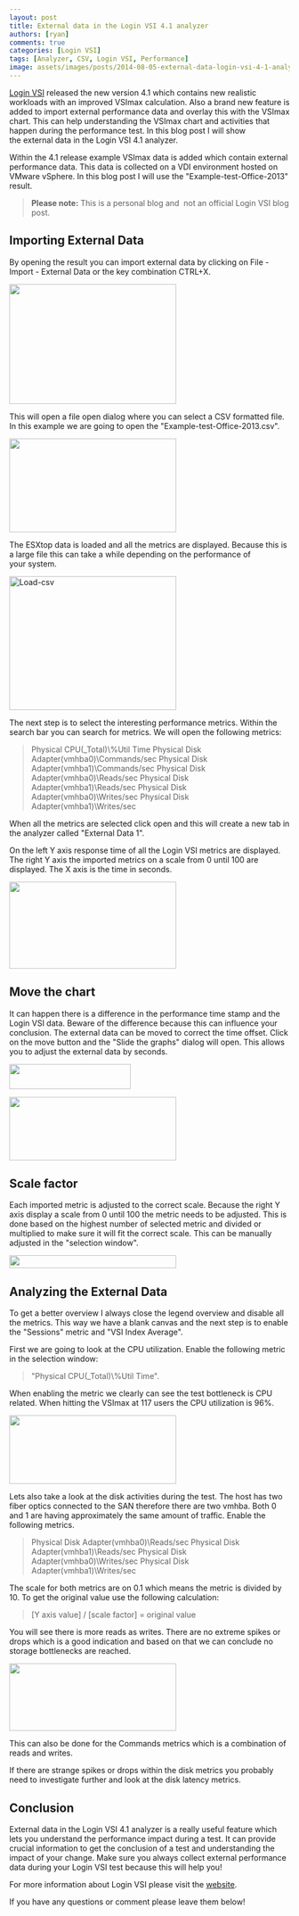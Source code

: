 ```yaml
---
layout: post
title: External data in the Login VSI 4.1 analyzer
authors: [ryan]
comments: true
categories: [Login VSI]
tags: [Analyzer, CSV, Login VSI, Performance]
image: assets/images/posts/2014-08-05-external-data-login-vsi-4-1-analyzer/external-data-in-the-login-vsi-41-analyzer-feature-image.png
---
```

<a href="http://www.loginvsi.com/blog/285-significant-login-vsi-update-whats-new-in-4-1" target="_blank">Login VSI</a> released the new version 4.1 which contains new realistic workloads with an improved VSImax calculation. Also a brand new feature is added to import external performance data and overlay this with the VSImax chart. This can help understanding the VSImax chart and activities that happen during the performance test. In this blog post I will show the external data in the Login VSI 4.1 analyzer.

Within the 4.1 release example VSImax data is added which contain external performance data. This data is collected on a VDI environment hosted on VMware vSphere. In this blog post I will use the "Example-test-Office-2013" result.
<blockquote><strong>Please note:</strong> This is a personal blog and  not an official Login VSI blog post.</blockquote>
<h2></h2>
<h2>Importing External Data</h2>
By opening the result you can import external data by clicking on File - Import - External Data or the key combination CTRL+X.

<a href="{{site.baseurl}}/assets/images/posts/2014-08-05-external-data-login-vsi-4-1-analyzer/File-menu-import.png"><img class="alignnone wp-image-2883 size-medium" src="{{site.baseurl}}/assets/images/posts/2014-08-05-external-data-login-vsi-4-1-analyzer/File-menu-import.png" alt="" width="300" height="215" /></a>

This will open a file open dialog where you can select a CSV formatted file. In this example we are going to open the "Example-test-Office-2013.csv".

<a href="{{site.baseurl}}/assets/images/posts/2014-08-05-external-data-login-vsi-4-1-analyzer/File-open-dialog.png"><img class="alignnone wp-image-2884 size-medium" src="{{site.baseurl}}/assets/images/posts/2014-08-05-external-data-login-vsi-4-1-analyzer/File-open-dialog.png" alt="" width="300" height="168" /></a>

The ESXtop data is loaded and all the metrics are displayed. Because this is a large file this can take a while depending on the performance of your system.

<img class="alignnone size-medium wp-image-2886" src="{{site.baseurl}}/assets/images/posts/2014-08-05-external-data-login-vsi-4-1-analyzer/Load-csv.png" alt="Load-csv" width="300" height="240" />

The next step is to select the interesting performance metrics. Within the search bar you can search for metrics. We will open the following metrics:
<blockquote>Physical CPU(_Total)\%Util Time
Physical Disk Adapter(vmhba0)\Commands/sec
Physical Disk Adapter(vmhba1)\Commands/sec
Physical Disk Adapter(vmhba0)\Reads/sec
Physical Disk Adapter(vmhba1)\Reads/sec
Physical Disk Adapter(vmhba0)\Writes/sec
Physical Disk Adapter(vmhba1)\Writes/sec</blockquote>
When all the metrics are selected click open and this will create a new tab in the analyzer called "External Data 1".

On the left Y axis response time of all the Login VSI metrics are displayed. The right Y axis the imported metrics on a scale from 0 until 100 are displayed. The X axis is the time in seconds.

<a href="{{site.baseurl}}/assets/images/posts/2014-08-05-external-data-login-vsi-4-1-analyzer/External-data.png"><img class="alignnone wp-image-2897 size-medium" src="{{site.baseurl}}/assets/images/posts/2014-08-05-external-data-login-vsi-4-1-analyzer/External-data.png" alt="" width="300" height="156" /></a>
<h2>Move the chart</h2>
It can happen there is a difference in the performance time stamp and the Login VSI data. Beware of the difference because this can influence your conclusion. The external data can be moved to correct the time offset. Click on the move button and the "Slide the graphs" dialog will open. This allows you to adjust the external data by seconds.

<a href="{{site.baseurl}}/assets/images/posts/2014-08-05-external-data-login-vsi-4-1-analyzer/Move.png"><img class="alignnone wp-image-2887 size-full" src="{{site.baseurl}}/assets/images/posts/2014-08-05-external-data-login-vsi-4-1-analyzer/Move.png" alt="" width="218" height="45" /></a>

<a href="{{site.baseurl}}/assets/images/posts/2014-08-05-external-data-login-vsi-4-1-analyzer/Move-dialog.png"><img class="alignnone wp-image-2888 size-medium" src="{{site.baseurl}}/assets/images/posts/2014-08-05-external-data-login-vsi-4-1-analyzer/Move-dialog.png" alt="" width="300" height="114" /></a>
<h2>Scale factor</h2>
Each imported metric is adjusted to the correct scale. Because the right Y axis display a scale from 0 until 100 the metric needs to be adjusted. This is done based on the highest number of selected metric and divided or multiplied to make sure it will fit the correct scale. This can be manually adjusted in the "selection window".

<a href="{{site.baseurl}}/assets/images/posts/2014-08-05-external-data-login-vsi-4-1-analyzer/Scale-adjusment.png"><img class="alignnone wp-image-2889 size-medium" src="{{site.baseurl}}/assets/images/posts/2014-08-05-external-data-login-vsi-4-1-analyzer/Scale-adjusment.png" alt="" width="300" height="23" /></a>
<h2>Analyzing the External Data</h2>
To get a better overview I always close the legend overview and disable all the metrics. This way we have a blank canvas and the next step is to enable the "Sessions" metric and "VSI Index Average".

First we are going to look at the CPU utilization. Enable the following metric in the selection window:
<blockquote>"Physical CPU(_Total)\%Util Time".</blockquote>
When enabling the metric we clearly can see the test bottleneck is CPU related. When hitting the VSImax at 117 users the CPU utilization is 96%.

<a href="{{site.baseurl}}/assets/images/posts/2014-08-05-external-data-login-vsi-4-1-analyzer/Util-data.png"><img class="alignnone wp-image-2890 size-medium" src="{{site.baseurl}}/assets/images/posts/2014-08-05-external-data-login-vsi-4-1-analyzer/Util-data.png" alt="" width="300" height="123" /></a>

Lets also take a look at the disk activities during the test. The host has two fiber optics connected to the SAN therefore there are two vmhba. Both 0 and 1 are having approximately the same amount of traffic. Enable the following metrics.
<blockquote>Physical Disk Adapter(vmhba0)\Reads/sec
Physical Disk Adapter(vmhba1)\Reads/sec
Physical Disk Adapter(vmhba0)\Writes/sec
Physical Disk Adapter(vmhba1)\Writes/sec</blockquote>
The scale for both metrics are on 0.1 which means the metric is divided by 10. To get the original value use the following calculation:
<blockquote>[Y axis value] / [scale factor] = original value</blockquote>
You will see there is more reads as writes. There are no extreme spikes or drops which is a good indication and based on that we can conclude no storage bottlenecks are reached.

<a href="{{site.baseurl}}/assets/images/posts/2014-08-05-external-data-login-vsi-4-1-analyzer/IO-data.png"><img class="alignnone wp-image-2885 size-medium" src="{{site.baseurl}}/assets/images/posts/2014-08-05-external-data-login-vsi-4-1-analyzer/IO-data.png" alt="" width="300" height="121" /></a>

This can also be done for the Commands metrics which is a combination of reads and writes.

If there are strange spikes or drops within the disk metrics you probably need to investigate further and look at the disk latency metrics.
<h2>Conclusion</h2>
External data in the Login VSI 4.1 analyzer is a really useful feature which lets you understand the performance impact during a test. It can provide crucial information to get the conclusion of a test and understanding the impact of your change. Make sure you always collect external performance data during your Login VSI test because this will help you!

For more information about Login VSI please visit the <a href="http://www.loginvsi.com">website</a>.

If you have any questions or comment please leave them below!
